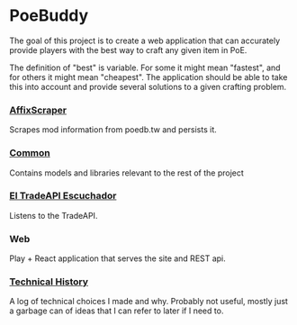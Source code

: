 # PoeBuddy

The goal of this project is to create a web application that can accurately
provide players with the best way to craft any given item in PoE. 

The definition of "best" is variable. For some it might mean "fastest", and for
others it might mean "cheapest". The application should be able to take this into
account and provide several solutions to a given crafting problem.

### [AffixScraper][AffixScraperDoc]

Scrapes mod information from poedb.tw and persists it.

### [Common][CommonDoc]

Contains models and libraries relevant to the rest of the project

### [El TradeAPI Escuchador][EscuchadorDoc]

Listens to the TradeAPI. 

### Web

Play + React application that serves the site and REST api.

### [Technical History][TechnicalHistoryDoc]

A log of technical choices I made and why. Probably not useful, mostly just a garbage can of 
ideas that I can refer to later if I need to.

[AffixScraperDoc]: affixscraper/
[CommonDoc]: common/
[EscuchadorDoc]: el-tradeapi-escuchador/
[TechnicalHistoryDoc]: doc/technical-history.md
